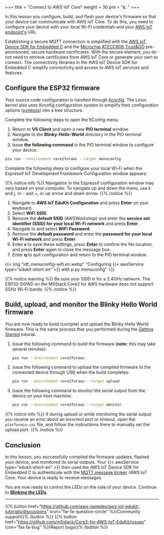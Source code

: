 +++
title = "Connect to AWS IoT Core"
weight = 30
pre = "<b>c. </b>"
+++

In this lesson you configure, build, and flash your device's firmware so that your device can communicate with AWS IoT Core. To do this, you need to configure your device with your local Wi-Fi credentials and your [AWS IoT endpoint's](https://docs.aws.amazon.com/iot/latest/developerguide/connect-to-iot.html#iot-device-endpoint-intro) URL. 

Establishing a secure MQTT connection is simplified with the [AWS IoT Device SDK for Embedded C](https://github.com/espressif/aws-iot-device-sdk-embedded-C/tree/61f25f34712b1513bf1cb94771620e9b2b001970) and the [Microchip ATECC608 Trust&GO](https://www.microchip.com/wwwproducts/en/ATECC608B-TNGTLS) pre-provisioned, secure hardware certificates. With the secure element, you do not need to retrieve certificates from AWS IoT Core or generate your own to connect. The connectivity libraries in the AWS IoT Device SDK for Embedded C simplify connectivity and access to AWS IoT services and features.

## Configure the ESP32 firmware
Your source code configuration is handled through [Kconfig](https://www.kernel.org/doc/html/latest/kbuild/kconfig-language.html). The Linux kernel also uses Kconfig configuration system to simplify their configuration options ([symbols](https://www.kernel.org/doc/html/latest/kbuild/kconfig-language.html)) into a tree structure. 

Complete the following steps to open the KConfig menu:
1. Return to **VS Client** and open a new **PIO terminal** window. 
1. Navigate to the **Blinky-Hello-World** directory in the PIO terminal window. 
1. Issue **the following command** in the PIO terminal window to configure your device: 
```bash
pio run --environment core2foraws --target menuconfig
```
Complete the following steps to configure your local Wi-Fi when the Espressif IoT Development Framework Configuration window appears:

{{% notice info %}}
Navigation in the Espressif configuration window may vary based on your computer. To navigate up and down the menu, use *k* and *j*, or *-* and *+*, or *up arrow* and *down arrow*.
{{% /notice %}}


1. Navigate to **AWS IoT EduKit Configuration** and press **Enter** on your keyboard. 
1. Select **WiFi SSID**. 
1. Remove the **default SSID** (AWSWorkshop) and enter the **service set identifier (SSID) for your local Wi-Fi network** and press **Enter**.
1. Navigate to and select **WiFi Password**.
1. Remove the **default password** and enter the **password for your local Wi-Fi network** and press **Enter**.
1. Enter **s** to save these settings, press **Enter** to confirm the file location, and press **Enter** again to close the message box.
1. Enter **q** to quit configuration and return to the PIO terminal window.

{{< img "idf_menuconfig-wifi.en.webp" "Configuring {{< awsService type="edukit-short-en" >}} with p.py menuconfig" >}}

{{% notice warning %}}
Be sure your SSID is for a 2.4GHz network. The ESP32-D0WD on the M5Stack Core2 for AWS hardware does not support 5GHz Wi-Fi bands.
{{% /notice %}}

## Build, upload, and monitor the Blinky Hello World firmware
You are now ready to build (compile) and upload the Blinky Hello World firmware. This is the same process that you performed during the [Getting Started](en/getting-started/run-rainmaker.html) tutorial. 
   
1. Issue the following command to build the firmware (**note:** this may take several minutes):
    ```bash
    pio run --environment core2foraws
    ```
1. Issue the following command to upload the compiled firmware to the connected device through USB when the build completes:
    ```bash
    pio run --environment core2foraws --target upload
    ```
1. Issue the following command to monitor the serial output from the device on your host machine:
    ```bash
    pio run --environment core2foraws --target monitor
    ```
{{% notice info %}}
If during upload or while monitoring the serial output you receive an error about an incorrect port or timeout, open the `platformio.ini` file, and follow the instructions there to manually set the upload port.
{{% /notice %}}

## Conclusion
In this lesson, you successfully compiled the firmware updates, flashed your device, and monitored its serial outputs. Your {{< awsService type="edukit-short-en" >}} then used the AWS IoT Device SDK for Embedded C to authenticate with the [MQTT message broker](https://docs.aws.amazon.com/iot/latest/developerguide/protocols.html) (AWS IoT Core. Your device is ready to receive messages.

You are now ready to control the LEDs on the side of your device. Continue to [**Blinking the LEDs**](/en/blinky-hello-world/blinking-the-leds.html).

---
{{% button href="https://github.com/aws-samples/aws-iot-edukit-tutorials/discussions" icon="far fa-question-circle" %}}Community support{{% /button %}} {{% button href="https://github.com/m5stack/Core2-for-AWS-IoT-EduKit/issues" icon="fas fa-bug" %}}Report bugs{{% /button %}}

